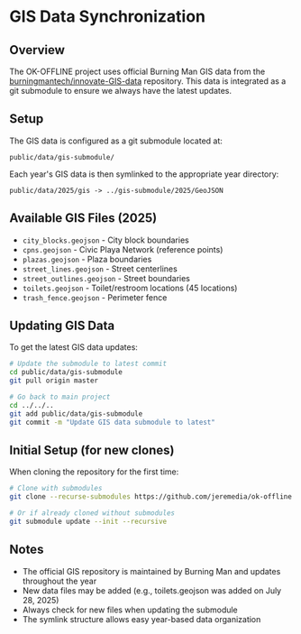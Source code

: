 # GIS Data Synchronization

## Overview
The OK-OFFLINE project uses official Burning Man GIS data from the [burningmantech/innovate-GIS-data](https://github.com/burningmantech/innovate-GIS-data) repository. This data is integrated as a git submodule to ensure we always have the latest updates.

## Setup
The GIS data is configured as a git submodule located at:
```
public/data/gis-submodule/
```

Each year's GIS data is then symlinked to the appropriate year directory:
```
public/data/2025/gis -> ../gis-submodule/2025/GeoJSON
```

## Available GIS Files (2025)
- `city_blocks.geojson` - City block boundaries
- `cpns.geojson` - Civic Playa Network (reference points)
- `plazas.geojson` - Plaza boundaries
- `street_lines.geojson` - Street centerlines
- `street_outlines.geojson` - Street boundaries
- `toilets.geojson` - Toilet/restroom locations (45 locations)
- `trash_fence.geojson` - Perimeter fence

## Updating GIS Data

To get the latest GIS data updates:

```bash
# Update the submodule to latest commit
cd public/data/gis-submodule
git pull origin master

# Go back to main project
cd ../../..
git add public/data/gis-submodule
git commit -m "Update GIS data submodule to latest"
```

## Initial Setup (for new clones)

When cloning the repository for the first time:

```bash
# Clone with submodules
git clone --recurse-submodules https://github.com/jeremedia/ok-offline.git

# Or if already cloned without submodules
git submodule update --init --recursive
```

## Notes
- The official GIS repository is maintained by Burning Man and updates throughout the year
- New data files may be added (e.g., toilets.geojson was added on July 28, 2025)
- Always check for new files when updating the submodule
- The symlink structure allows easy year-based data organization